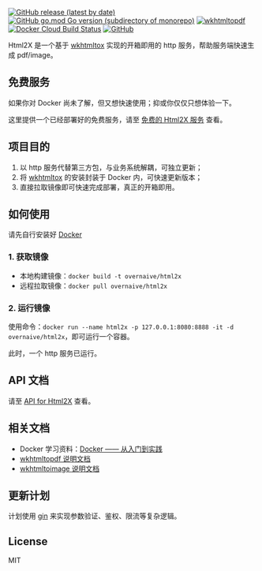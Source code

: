 
[![GitHub release (latest by date)](https://img.shields.io/github/v/release/OverNaive/Html2X)](https://github.com/OverNaive/Html2X/releases)
[![GitHub go.mod Go version (subdirectory of monorepo)](https://img.shields.io/github/go-mod/go-version/OverNaive/Html2X?filename=src%2Fgo.mod)](https://github.com/golang/go)
[![wkhtmltopdf](https://img.shields.io/badge/wkhtmltopdf-0.12.6-blue)](https://github.com/wkhtmltopdf/wkhtmltopdf)
[![Docker Cloud Build Status](https://img.shields.io/docker/cloud/build/overnaive/html2x)](https://hub.docker.com/r/overnaive/html2x/builds)
[![GitHub](https://img.shields.io/github/license/OverNaive/Html2X)](https://github.com/OverNaive/Html2X/blob/main/LICENSE)

Html2X 是一个基于 [wkhtmltox](https://github.com/wkhtmltopdf/wkhtmltopdf) 实现的开箱即用的 http 服务，帮助服务端快速生成 pdf/image。

## 免费服务

如果你对 Docker 尚未了解，但又想快速使用；抑或你仅仅只想体验一下。

这里提供一个已经部署好的免费服务，请至 [免费的 Html2X 服务](https://overnaive.github.io/Html2X/docs/free) 查看。

## 项目目的

1. 以 http 服务代替第三方包，与业务系统解耦，可独立更新；
2. 将 [wkhtmltox](https://github.com/wkhtmltopdf/wkhtmltopdf) 的安装封装于 Docker 内，可快速更新版本；
3. 直接拉取镜像即可快速完成部署，真正的开箱即用。

## 如何使用

请先自行安装好 [Docker](https://www.docker.com/)

### 1. 获取镜像

- 本地构建镜像：`docker build -t overnaive/html2x`
- 远程拉取镜像：`docker pull overnaive/html2x`

### 2. 运行镜像

使用命令：`docker run --name html2x -p 127.0.0.1:8080:8888 -it -d overnaive/html2x`，即可运行一个容器。

此时，一个 http 服务已运行。

## API 文档

请至 [API for Html2X](https://overnaive.github.io/Html2X/docs/api) 查看。

## 相关文档

- Docker 学习资料：[Docker —— 从入门到实践](https://yeasy.gitbook.io/docker_practice/)
- [wkhtmltopdf 说明文档](https://overnaive.github.io/Html2X/docs/wkhtmltopdf.txt) 
- [wkhtmltoimage 说明文档](https://overnaive.github.io/Html2X/docs/wkhtmltopdf.txt)

## 更新计划

计划使用 [gin](https://github.com/gin-gonic/gin) 来实现参数验证、鉴权、限流等复杂逻辑。

## License

MIT
